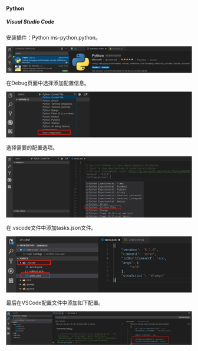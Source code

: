#### Python

##### Visual Studio Code

安装插件：Python ms-python.python。

![python_dev_1.png](https://github.com/wanghaiyang1930/wanghaiyang1930.github.io/blob/master/image/python_dev_1.png)

在Debug页面中选择添加配置信息。

![python_dev_2.png](https://github.com/wanghaiyang1930/wanghaiyang1930.github.io/blob/master/image/python_dev_2.png)

选择需要的配置选项。

![python_dev_3.png](https://github.com/wanghaiyang1930/wanghaiyang1930.github.io/blob/master/image/python_dev_3.png)

在.vscode文件中添加tasks.json文件。

![python_dev_4.png](https://github.com/wanghaiyang1930/wanghaiyang1930.github.io/blob/master/image/python_dev_4.png)

最后在VSCode配置文件中添加如下配置。

![python_dev_5.png](https://github.com/wanghaiyang1930/wanghaiyang1930.github.io/blob/master/image/python_dev_5.png)